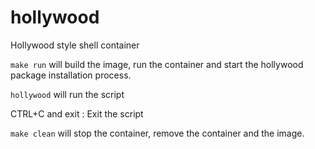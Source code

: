 # hollywood
Hollywood style shell container

`make run` will build the image, run the container and start the hollywood package installation process.

`hollywood` will run the script

CTRL+C and exit : Exit the script

`make clean` will stop the container, remove the container and the image. 
